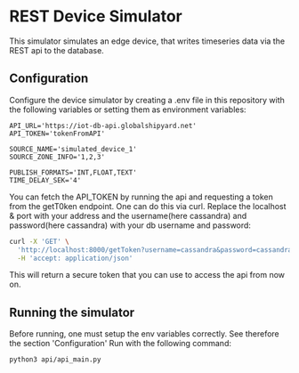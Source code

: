 # REST Device Simulator

This simulator simulates an edge device, that writes timeseries data
via the REST api to the database.

## Configuration

Configure the device simulator by creating a .env file in this repository with the 
following variables or setting them as environment variables:

```.env
API_URL='https://iot-db-api.globalshipyard.net'
API_TOKEN='tokenFromAPI'

SOURCE_NAME='simulated_device_1'
SOURCE_ZONE_INFO='1,2,3'

PUBLISH_FORMATS='INT,FLOAT,TEXT'
TIME_DELAY_SEK='4'
```
You can fetch the API_TOKEN by running the api and requesting a token from the 
getT0ken endpoint. One can do this via curl.
Replace the localhost & port with your address and the username(here cassandra) and password(here cassandra) with your db username and password:

```sh
curl -X 'GET' \
  'http://localhost:8000/getToken?username=cassandra&password=cassandra' \
  -H 'accept: application/json'
```
This will return a secure token that you can use to access the api from now on.

## Running the simulator
Before running, one must setup the env variables correctly. 
See therefore the section 'Configuration'
Run  with the following command:
```sh
python3 api/api_main.py
```
